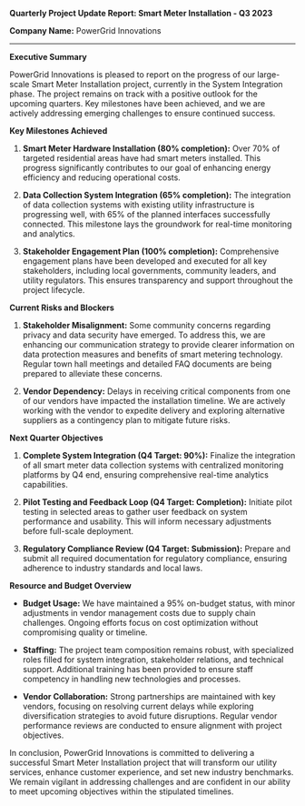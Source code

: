 **Quarterly Project Update Report: Smart Meter Installation - Q3 2023**

**Company Name:** PowerGrid Innovations

---

**Executive Summary**

PowerGrid Innovations is pleased to report on the progress of our large-scale Smart Meter Installation project, currently in the System Integration phase. The project remains on track with a positive outlook for the upcoming quarters. Key milestones have been achieved, and we are actively addressing emerging challenges to ensure continued success.

**Key Milestones Achieved**

1. **Smart Meter Hardware Installation (80% completion):** Over 70% of targeted residential areas have had smart meters installed. This progress significantly contributes to our goal of enhancing energy efficiency and reducing operational costs.
   
2. **Data Collection System Integration (65% completion):** The integration of data collection systems with existing utility infrastructure is progressing well, with 65% of the planned interfaces successfully connected. This milestone lays the groundwork for real-time monitoring and analytics.

3. **Stakeholder Engagement Plan (100% completion):** Comprehensive engagement plans have been developed and executed for all key stakeholders, including local governments, community leaders, and utility regulators. This ensures transparency and support throughout the project lifecycle.

**Current Risks and Blockers**

1. **Stakeholder Misalignment:** Some community concerns regarding privacy and data security have emerged. To address this, we are enhancing our communication strategy to provide clearer information on data protection measures and benefits of smart metering technology. Regular town hall meetings and detailed FAQ documents are being prepared to alleviate these concerns.

2. **Vendor Dependency:** Delays in receiving critical components from one of our vendors have impacted the installation timeline. We are actively working with the vendor to expedite delivery and exploring alternative suppliers as a contingency plan to mitigate future risks.

**Next Quarter Objectives**

1. **Complete System Integration (Q4 Target: 90%):** Finalize the integration of all smart meter data collection systems with centralized monitoring platforms by Q4 end, ensuring comprehensive real-time analytics capabilities.
   
2. **Pilot Testing and Feedback Loop (Q4 Target: Completion):** Initiate pilot testing in selected areas to gather user feedback on system performance and usability. This will inform necessary adjustments before full-scale deployment.

3. **Regulatory Compliance Review (Q4 Target: Submission):** Prepare and submit all required documentation for regulatory compliance, ensuring adherence to industry standards and local laws.

**Resource and Budget Overview**

- **Budget Usage:** We have maintained a 95% on-budget status, with minor adjustments in vendor management costs due to supply chain challenges. Ongoing efforts focus on cost optimization without compromising quality or timeline.
  
- **Staffing:** The project team composition remains robust, with specialized roles filled for system integration, stakeholder relations, and technical support. Additional training has been provided to ensure staff competency in handling new technologies and processes.

- **Vendor Collaboration:** Strong partnerships are maintained with key vendors, focusing on resolving current delays while exploring diversification strategies to avoid future disruptions. Regular vendor performance reviews are conducted to ensure alignment with project objectives.

In conclusion, PowerGrid Innovations is committed to delivering a successful Smart Meter Installation project that will transform our utility services, enhance customer experience, and set new industry benchmarks. We remain vigilant in addressing challenges and are confident in our ability to meet upcoming objectives within the stipulated timelines.